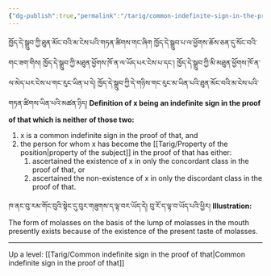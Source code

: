 ```yaml
---
{"dg-publish":true,"permalink":"/tarig/common-indefinite-sign-in-the-proof-of-that-which-is-neither-of-those-two/"}
---
```


ཁྱོད་དེ་སྒྲུབ་ཀྱི་ཐུན་མོང་བའི་མ་ངེས་པའི་གཏན་ཚིགས་གང་ཞིག ཁྱོད་དེ་སྒྲུབ་པ་ལ་ཕྱོགས་ཆོས་ཅན་དུ་སོང་བའི་གང་ཟག་གིས། 
ཁྱོད་དེ་སྒྲུབ་ཀྱི་མཐུན་ཕྱོགས་ཁོ་ན་ལ་ཡོད་པར་ངེས་པ་དང་། ཁྱོད་དེ་སྒྲུབ་ཀྱི་མི་མཐུན་ཕྱོགས་ཁོ་ན་ལ་མེད་པར་ངེས་པ་གང་རུང་ཡིན་པ་དེ། 
ཁྱོད་དེ་སྒྲུབ་ཀྱི་དེ་གཉིས་གང་རུང་མ་ཡིན་པའི་ཐུན་མོང་བའི་མ་ངེས་པའི་གཏན་ཚིགས་ཡིན་པའི་མཚན་ཉིད།
**Definition of x being an indefinite sign in the proof of that which is neither of those two:**
1. x is a common indefinite sign in the proof of that, and
2. the person for whom x has become the [[Tarig/Property of the position\|property of the subject]] in the proof of that has either:
	1. ascertained the existence of x in only the concordant class in the proof of that, or
	2. ascertained the non-existence of x in only the discordant class in the proof of that.

ཁ་ནང་བུ་རམ་གོང་བུའི་སྟེང་དུ་བུར་གཟུགས་ད་ལྟ་བར་ཡོད་དེ། བུ་རོ་ད་ལྟ་བ་ཡོད་པའི་ཕྱིར།
**Illustration:** The form of molasses on the basis of the lump of molasses in the mouth presently exists because of the existence of the present taste of molasses.


---
Up a level: [[Tarig/Common indefinite sign in the proof of that\|Common indefinite sign in the proof of that]]